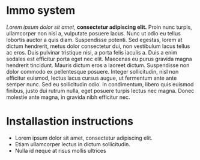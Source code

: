 # Immo system
*Lorem ipsum dolor sit amet,* **consectetur adipiscing elit.** Proin nunc turpis, ullamcorper non nisi a, vulputate posuere lacus. Nunc ut odio eu tellus lobortis auctor a quis diam. Suspendisse potenti. Sed egestas, lorem at dictum hendrerit, metus dolor consectetur dui, non vestibulum lacus tellus ac eros. Duis pulvinar tristique nisi, a porta felis iaculis a. Duis a enim sodales est efficitur porta eget nec elit. Maecenas eu purus gravida magna hendrerit tincidunt. Mauris dictum eros a laoreet dictum. Suspendisse non dolor commodo ex pellentesque posuere. Integer sollicitudin, nisl non efficitur euismod, lectus lacus cursus augue, ut fermentum ante ante semper nunc. Sed eu sollicitudin odio. In condimentum, libero quis euismod finibus, justo dui rutrum nulla, eget posuere turpis lectus nec magna. Donec molestie ante magna, in gravida nibh efficitur nec.

# Installastion instructions
* Lorem ipsum dolor sit amet, consectetur adipiscing elit.
* Etiam ullamcorper lectus in dictum sollicitudin.
* Nulla id neque at risus mollis ultrices


